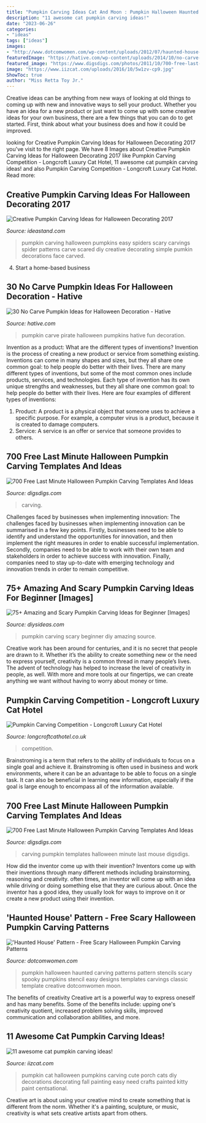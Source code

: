 ```yaml
---
title: "Pumpkin Carving Ideas Cat And Moon : Pumpkin Halloween Haunted Carving Patterns Pattern Stencils Scary Spooky Pumpkins Stencil Easy Designs Templates Carvings Classic Template Creative Dotcomwomen Moon"
description: "11 awesome cat pumpkin carving ideas!"
date: "2023-06-26"
categories:
- "ideas"
tags: ["ideas"]
images:
- "http://www.dotcomwomen.com/wp-content/uploads/2012/07/haunted-house-pumpkin1.jpg"
featuredImage: "https://hative.com/wp-content/uploads/2014/10/no-carve-pumpkin-ideas/29-pirate-pumpkin.jpg"
featured_image: "https://www.digsdigs.com/photos/2011/10/700-free-last-minute-halloween-pumpkin-carving-templates-and-ideas-12.jpg"
image: "https://www.iizcat.com/uploads/2016/10/5w1zv-cp9.jpg"
ShowToc: true
author: "Miss Retta Toy Jr."
---
```



Creative ideas can be anything from new ways of looking at old things to coming up with new and innovative ways to sell your product. Whether you have an idea for a new product or just want to come up with some creative ideas for your own business, there are a few things that you can do to get started. First, think about what your business does and how it could be improved.

	

		
looking for Creative Pumpkin Carving Ideas for Halloween Decorating 2017 you've visit to the right page. We have 8 Images about Creative Pumpkin Carving Ideas for Halloween Decorating 2017 like Pumpkin Carving Competition - Longcroft Luxury Cat Hotel, 11 awesome cat pumpkin carving ideas! and also Pumpkin Carving Competition - Longcroft Luxury Cat Hotel. Read more:
		
    
## Creative Pumpkin Carving Ideas For Halloween Decorating 2017

<img loading=lazy src="https://ideastand.com/wp-content/uploads/2016/10/pumpkin-carving-ideas/18-pumpkin-carving-ideas.jpg" onerror="this.onerror=null;this.src='https://tse2.mm.bing.net/th?id=OIP.HH3hFn91NbSBdGMbtYCr3AHaID&amp;pid=15.1';" alt="Creative Pumpkin Carving Ideas for Halloween Decorating 2017">

_Source: ideastand.com_

>pumpkin carving halloween pumpkins easy spiders scary carvings spider patterns carve scared diy creative decorating simple pumkin decorations face carved. 

	

4. Start a home-based business

    
## 30 No Carve Pumpkin Ideas For Halloween Decoration - Hative

<img loading=lazy src="https://hative.com/wp-content/uploads/2014/10/no-carve-pumpkin-ideas/29-pirate-pumpkin.jpg" onerror="this.onerror=null;this.src='https://tse4.mm.bing.net/th?id=OIP.3VoAgI_omVHJK9mxergSzwHaH0&amp;pid=15.1';" alt="30 No Carve Pumpkin Ideas for Halloween Decoration - Hative">

_Source: hative.com_

>pumpkin carve pirate halloween pumpkins hative fun decoration. 

	

Invention as a product: What are the different types of inventions?
Invention is the process of creating a new product or service from something existing. Inventions can come in many shapes and sizes, but they all share one common goal: to help people do better with their lives. 
There are many different types of inventions, but some of the most common ones include products, services, and technologies. Each type of invention has its own unique strengths and weaknesses, but they all share one common goal: to help people do better with their lives. 
Here are four examples of different types of inventions: 
1) Product: A product is a physical object that someone uses to achieve a specific purpose. For example, a computer virus is a product, because it is created to damage computers. 
2) Service: A service is an offer or service that someone provides to others.

    
## 700 Free Last Minute Halloween Pumpkin Carving Templates And Ideas

<img loading=lazy src="https://www.digsdigs.com/photos/2011/10/700-free-last-minute-halloween-pumpkin-carving-templates-and-ideas-12.jpg" onerror="this.onerror=null;this.src='https://tse2.mm.bing.net/th?id=OIP.DXBCS3xXhsZrKPJI3mKZawAAAA&amp;pid=15.1';" alt="700 Free Last Minute Halloween Pumpkin Carving Templates And Ideas">

_Source: digsdigs.com_

>carving. 

	

Challenges faced by businesses when implementing innovation:
The challenges faced by businesses when implementing innovation can be summarised in a few key points. Firstly, businesses need to be able to identify and understand the opportunities for innovation, and then implement the right measures in order to enable successful implementation. Secondly, companies need to be able to work with their own team and stakeholders in order to achieve success with innovation. Finally, companies need to stay up-to-date with emerging technology and innovation trends in order to remain competitive.

    
## 75+ Amazing And Scary Pumpkin Carving Ideas For Beginner [Images]

<img loading=lazy src="http://thedestinyformula.com/wp-content/uploads/2019/01/c0a7b086bd1f991ec7619e803c65f9d2.jpg" onerror="this.onerror=null;this.src='https://tse1.mm.bing.net/th?id=OIP.taQ9yUBQ7N-Ul7MQz9K0KwHaNJ&amp;pid=15.1';" alt="75+ Amazing and Scary Pumpkin Carving Ideas for Beginner [Images]">

_Source: diysideas.com_

>pumpkin carving scary beginner diy amazing source. 

	

Creative work has been around for centuries, and it is no secret that people are drawn to it. Whether it’s the ability to create something new or the need to express yourself, creativity is a common thread in many people’s lives. The advent of technology has helped to increase the level of creativity in people, as well. With more and more tools at our fingertips, we can create anything we want without having to worry about money or time.

    
## Pumpkin Carving Competition - Longcroft Luxury Cat Hotel

<img loading=lazy src="https://www.longcroftcathotel.co.uk/wp-content/uploads/2014/10/Cat-pumpkin.jpg" onerror="this.onerror=null;this.src='https://tse3.mm.bing.net/th?id=OIP.no_wk0o2crWIHm7vlnD0KAHaLG&amp;pid=15.1';" alt="Pumpkin Carving Competition - Longcroft Luxury Cat Hotel">

_Source: longcroftcathotel.co.uk_

>competition. 

	

Brainstroming is a term that refers to the ability of individuals to focus on a single goal and achieve it. Brainstroming is often used in business and work environments, where it can be an advantage to be able to focus on a single task. It can also be beneficial in learning new information, especially if the goal is large enough to encompass all of the information available.

    
## 700 Free Last Minute Halloween Pumpkin Carving Templates And Ideas

<img loading=lazy src="https://www.digsdigs.com/photos/2011/10/700-free-last-minute-halloween-pumpkin-carving-templates-and-ideas-14.jpg" onerror="this.onerror=null;this.src='https://tse1.mm.bing.net/th?id=OIP.QigmhVLlGEY0o0DUHwO4hQHaJ3&amp;pid=15.1';" alt="700 Free Last Minute Halloween Pumpkin Carving Templates And Ideas">

_Source: digsdigs.com_

>carving pumpkin templates halloween minute last mouse digsdigs. 

	

How did the inventor come up with their invention?
Inventors come up with their inventions through many different methods including brainstorming, reasoning and creativity. often times, an inventor will come up with an idea while driving or doing something else that they are curious about. Once the inventor has a good idea, they usually look for ways to improve on it or create a new product using their invention.

    
## &#039;Haunted House&#039; Pattern - Free Scary Halloween Pumpkin Carving Patterns

<img loading=lazy src="http://www.dotcomwomen.com/wp-content/uploads/2012/07/haunted-house-pumpkin1.jpg" onerror="this.onerror=null;this.src='https://tse1.mm.bing.net/th?id=OIP.ARu80gMSkcVugI2gyvCOIgAAAA&amp;pid=15.1';" alt="&#039;Haunted House&#039; Pattern - Free Scary Halloween Pumpkin Carving Patterns">

_Source: dotcomwomen.com_

>pumpkin halloween haunted carving patterns pattern stencils scary spooky pumpkins stencil easy designs templates carvings classic template creative dotcomwomen moon. 

	

The benefits of creativity
Creative art is a powerful way to express oneself and has many benefits. Some of the benefits include: upping one's creativity quotient, increased problem solving skills, improved communication and collaboration abilities, and more.

    
## 11 Awesome Cat Pumpkin Carving Ideas!

<img loading=lazy src="https://www.iizcat.com/uploads/2016/10/5w1zv-cp9.jpg" onerror="this.onerror=null;this.src='https://tse1.mm.bing.net/th?id=OIP.JJfJLD7Fo46nRoVTpPOPTAAAAA&amp;pid=15.1';" alt="11 awesome cat pumpkin carving ideas!">

_Source: iizcat.com_

>pumpkin cat halloween pumpkins carving cute porch cats diy decorations decorating fall painting easy need crafts painted kitty paint centsational. 

	

Creative art is about using your creative mind to create something that is different from the norm. Whether it's a painting, sculpture, or music, creativity is what sets creative artists apart from others.

